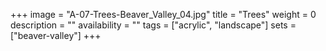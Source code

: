 +++
image = "A-07-Trees-Beaver_Valley_04.jpg"
title = "Trees"
weight = 0
description = ""
availability = ""
tags = ["acrylic", "landscape"]
sets = ["beaver-valley"]
+++
